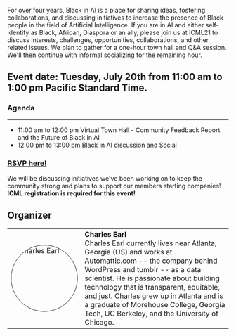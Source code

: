For over four years, Black in AI is a place for sharing ideas, fostering collaborations, and discussing initiatives to increase the presence of Black people in the field of Artificial Intelligence. If you are in AI and either self-identify as Black, African, Diaspora or an ally, please join us at ICML21 to discuss interests, challenges, opportunities, collaborations, and other related issues. We plan to gather for a one-hour town hall and Q&A session. We'll then continue with informal socializing for the remaining hour.

## Event date:  Tuesday, July 20th from 11:00 am to 1:00 pm Pacific Standard Time.

### Agenda
----
- 11:00 am to 12:00 pm Virtual Town Hall - Community Feedback Report and the Future of Black in AI
- 12:00 pm to 13:00 pm Black in AI discussion and Social

### [RSVP here!](https://buff.ly/3rjcWDf) 

We will be discussing initiatives we've been working on to keep the community strong and plans to support our members starting companies! **ICML registration is required for this event!**
## Organizer

<table>
  <tr>
    <td>
      <img src="https://github.com/blackinai/blackinai.github.io/blob/main/bai/src/assets/img/team/charlesOnu.jpeg?raw=true" alt="Charles Earl"
      style="width: 150px; height: 150px; object-fit:cover; border-radius: 50%; border: solid 1px;"/>
    </td>
    <td>
      <b>Charles Earl</b>
      </br>
      Charles Earl currently lives near Atlanta, Georgia (US) and works at Automattic.com -- the company behind WordPress and tumblr -- as a data scientist. He is passionate about building technology that is transparent, equitable, and just. Charles grew up in Atlanta and is a graduate of Morehouse College, Georgia Tech, UC Berkeley, and the University of Chicago.
    </td>
  </tr>
</table>
